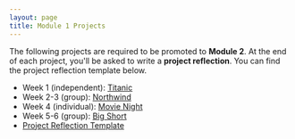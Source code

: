 ```yaml
---
layout: page
title: Module 1 Projects
---
```


The following projects are required to be promoted to **Module 2**. At the end of each project, you'll be asked to write a **project reflection**. You can find the project reflection template below.

* Week 1 (independent): [Titanic](./titanic)
* Week 2-3 (group): [Northwind](./northwind)
* Week 4 (individual): [Movie Night](./movie_night)
* Week 5-6 (group): [Big Short](./big_short)
* [Project Reflection Template](./project_reflection_template)